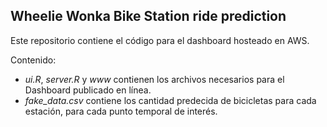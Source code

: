 ## Wheelie Wonka Bike Station ride prediction

Este repositorio contiene el código para el dashboard hosteado en AWS.

Contenido:
- *ui.R*, *server.R* y *www* contienen los archivos necesarios para el Dashboard publicado en línea.
- *fake_data.csv* contiene los cantidad predecida de bicicletas para cada estación, para cada punto temporal de interés.

